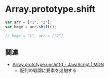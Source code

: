 # Array.prototype.shift

```js
var arr = ["1", "2"];
var hoge = arr.shift();

// hoge = "1", arr = ["2"]
```

## 関連

- [Array.prototype.unshift() - JavaScript | MDN](https://developer.mozilla.org/ja/docs/Web/JavaScript/Reference/Global_Objects/Array/unshift)
  - 配列の戦闘に要素を追加する
